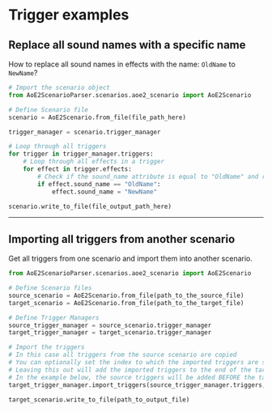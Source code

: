 # Trigger examples

## Replace all sound names with a specific name

How to replace all sound names in effects with the name: ``OldName`` to ``NewName``?

```py
# Import the scenario object
from AoE2ScenarioParser.scenarios.aoe2_scenario import AoE2Scenario

# Define Scenario file
scenario = AoE2Scenario.from_file(file_path_here)

trigger_manager = scenario.trigger_manager

# Loop through all triggers
for trigger in trigger_manager.triggers:
    # Loop through all effects in a trigger
    for effect in trigger.effects:
        # Check if the sound_name attribute is equal to "OldName" and replace it with "NewName"
        if effect.sound_name == "OldName":
            effect.sound_name = "NewName"

scenario.write_to_file(file_output_path_here)
```

---

## Importing all triggers from another scenario

Get all triggers from one scenario and import them into another scenario.

```py
from AoE2ScenarioParser.scenarios.aoe2_scenario import AoE2Scenario

# Define Scenario files
source_scenario = AoE2Scenario.from_file(path_to_the_source_file)
target_scenario = AoE2Scenario.from_file(path_to_the_target_file)

# Define Trigger Managers
source_trigger_manager = source_scenario.trigger_manager
target_trigger_manager = target_scenario.trigger_manager

# Import the triggers
# In this case all triggers from the source scenario are copied
# You can optionally set the index to which the imported triggers are set at
# Leaving this out will add the imported triggers to the end of the target scenario
# In the example below, the source triggers will be added BEFORE the target triggers due to the 0
target_trigger_manager.import_triggers(source_trigger_manager.triggers, 0)

target_scenario.write_to_file(path_to_output_file)
```